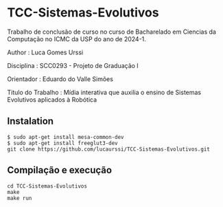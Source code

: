 # TCC-Sistemas-Evolutivos
Trabalho de conclusão de curso no curso de Bacharelado em Ciencias da Computação no ICMC da USP do ano de 2024-1.

Author : Luca Gomes Urssi

Disciplina : SCC0293 - Projeto de Graduação I

Orientador : Eduardo do Valle Simões

Titulo do Trabalho : 
Mídia interativa que auxilia o ensino de Sistemas Evolutivos aplicados à Robótica
 

## Instalation

```
$ sudo apt-get install mesa-common-dev
$ sudo apt-get install freeglut3-dev
git clone https://github.com/lucaurssi/TCC-Sistemas-Evolutivos.git
```
## Compilação e execução
```
cd TCC-Sistemas-Evolutivos
make
make run
```


